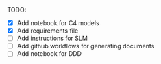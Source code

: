 TODO:
- [X] Add notebook for C4 models
- [X] Add requirements file
- [ ] Add instructions for SLM
- [ ] Add github workflows for generating documents
- [ ] Add notebook for DDD